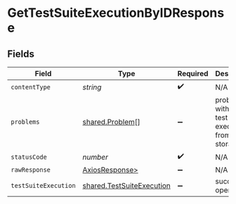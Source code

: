 # GetTestSuiteExecutionByIDResponse


## Fields

| Field                                                                  | Type                                                                   | Required                                                               | Description                                                            |
| ---------------------------------------------------------------------- | ---------------------------------------------------------------------- | ---------------------------------------------------------------------- | ---------------------------------------------------------------------- |
| `contentType`                                                          | *string*                                                               | :heavy_check_mark:                                                     | N/A                                                                    |
| `problems`                                                             | [shared.Problem](../../models/shared/problem.md)[]                     | :heavy_minus_sign:                                                     | problem with getting test suite execution from storage                 |
| `statusCode`                                                           | *number*                                                               | :heavy_check_mark:                                                     | N/A                                                                    |
| `rawResponse`                                                          | [AxiosResponse>](https://axios-http.com/docs/res_schema)               | :heavy_minus_sign:                                                     | N/A                                                                    |
| `testSuiteExecution`                                                   | [shared.TestSuiteExecution](../../models/shared/testsuiteexecution.md) | :heavy_minus_sign:                                                     | successful operation                                                   |